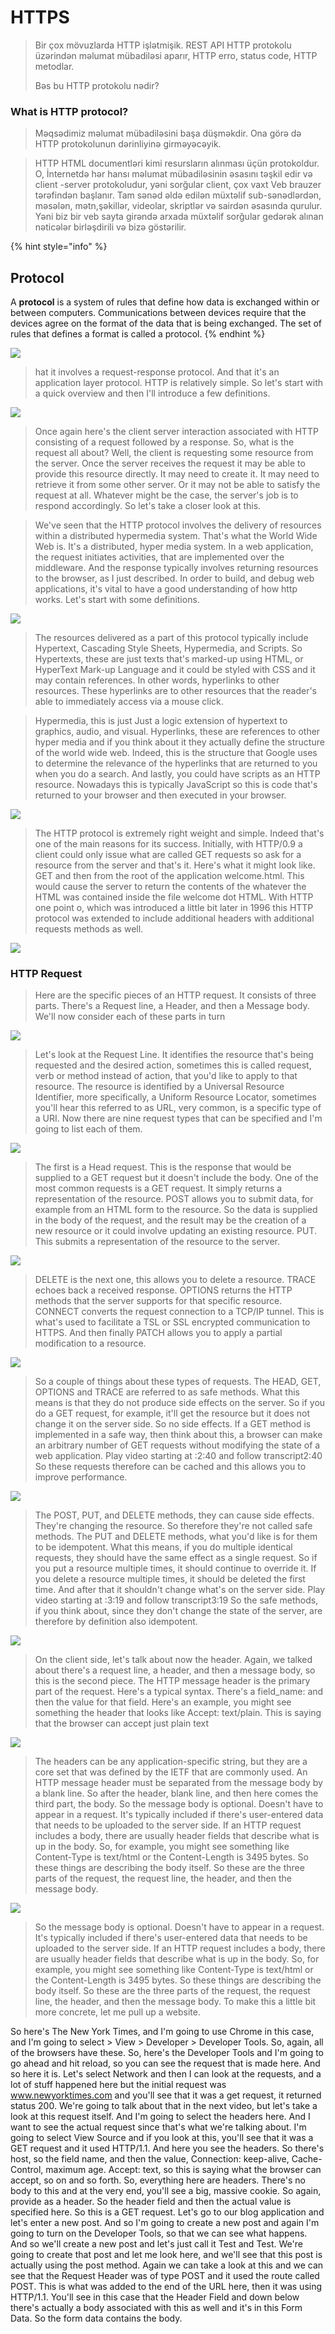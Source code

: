 # HTTPS

> Bir çox mövuzlarda HTTP işlətmişik. REST API HTTP protokolu üzərindən məlumat mübadiləsi aparır, HTTP erro, status code, HTTP metodlar.
>
> Bəs bu HTTP protokolu nədir?

### What is HTTP protocol?

> Məqsədimiz məlumat mübadiləsini başa düşməkdir. Ona görə də HTTP protokolunun dərinliyinə girməyəcəyik.

> HTTP HTML documentləri kimi resursların alınması üçün protokoldur. O, İnternetdə hər hansı məlumat mübadiləsinin əsasını təşkil edir və client -server protokoludur, yəni sorğular client, çox vaxt Veb brauzer tərəfindən başlanır. Tam sənəd əldə edilən müxtəlif sub-sənədlərdən, məsələn, mətn,şəkillər, videolar, skriptlər və sairdən əsasında qurulur. Yəni biz bir veb sayta girəndə arxada müxtəlif sorğular gedərək alınan nəticələr birləşdirili və bizə göstərilir.

{% hint style="info" %}
## Protocol

A **protocol** is a system of rules that define how data is exchanged within or between computers. Communications between devices require that the devices agree on the format of the data that is being exchanged. The set of rules that defines a format is called a protocol.
{% endhint %}

![](<../.gitbook/assets/image (3).png>)



> hat it involves a request-response protocol. And that it's an application layer protocol. HTTP is relatively simple. So let's start with a quick overview and then I'll introduce a few definitions.

![](<../.gitbook/assets/image (9).png>)

> Once again here's the client server interaction associated with HTTP consisting of a request followed by a response. So, what is the request all about? Well, the client is requesting some resource from the server. Once the server receives the request it may be able to provide this resource directly. It may need to create it. It may need to retrieve it from some other server. Or it may not be able to satisfy the request at all. Whatever might be the case, the server's job is to respond accordingly. So let's take a closer look at this.

> We've seen that the HTTP protocol involves the delivery of resources within a distributed hypermedia system. That's what the World Wide Web is. It's a distributed, hyper media system. In a web application, the request initiates activities, that are implemented over the middleware. And the response typically involves returning resources to the browser, as I just described. In order to build, and debug web applications, it's vital to have a good understanding of how http works. Let's start with some definitions.

![](<../.gitbook/assets/image (2).png>)

> The resources delivered as a part of this protocol typically include Hypertext, Cascading Style Sheets, Hypermedia, and Scripts. So Hypertexts, these are just texts that's marked-up using HTML, or HyperText Mark-up Language and it could be styled with CSS and it may contain references. In other words, hyperlinks to other resources. These hyperlinks are to other resources that the reader's able to immediately access via a mouse click.

> Hypermedia, this is just Just a logic extension of hypertext to graphics, audio, and visual. Hyperlinks, these are references to other hyper media and if you think about it they actually define the structure of the world wide web. Indeed, this is the structure that Google uses to determine the relevance of the hyperlinks that are returned to you when you do a search. And lastly, you could have scripts as an HTTP resource. Nowadays this is typically JavaScript so this is code that's returned to your browser and then executed in your browser.

![](<../.gitbook/assets/image (5).png>)

> The HTTP protocol is extremely right weight and simple. Indeed that's one of the main reasons for its success. Initially, with HTTP/0.9 a client could only issue what are called GET requests so ask for a resource from the server and that's it. Here's what it might look like. GET and then from the root of the application welcome.html. This would cause the server to return the contents of the whatever the HTML was contained inside the file welcome dot HTML. With HTTP one point o, which was introduced a little bit later in 1996 this HTTP protocol was extended to include additional headers with additional requests methods as well.

![](<../.gitbook/assets/image (10).png>)

### HTTP Request

> Here are the specific pieces of an HTTP request. It consists of three parts. There's a Request line, a Header, and then a Message body. We'll now consider each of these parts in turn



![](../.gitbook/assets/image.png)

> Let's look at the Request Line. It identifies the resource that's being requested and the desired action, sometimes this is called request, verb or method instead of action, that you'd like to apply to that resource. The resource is identified by a Universal Resource Identifier, more specifically, a Uniform Resource Locator, sometimes you'll hear this referred to as URL, very common, is a specific type of a URI. Now there are nine request types that can be specified and I'm going to list each of them.

![](<../.gitbook/assets/image (18).png>)

> The first is a Head request. This is the response that would be supplied to a GET request but it doesn't include the body. One of the most common requests is a GET request. It simply returns a representation of the resource. POST allows you to submit data, for example from an HTML form to the resource. So the data is supplied in the body of the request, and the result may be the creation of a new resource or it could involve updating an existing resource. PUT. This submits a representation of the resource to the server.

![](<../.gitbook/assets/image (11).png>)

> DELETE is the next one, this allows you to delete a resource. TRACE echoes back a received response. OPTIONS returns the HTTP methods that the server supports for that specific resource. CONNECT converts the request connection to a TCP/IP tunnel. This is what's used to facilitate a TSL or SSL encrypted communication to HTTPS. And then finally PATCH allows you to apply a partial modification to a resource.

![](<../.gitbook/assets/image (17).png>)

> So a couple of things about these types of requests. The HEAD, GET, OPTIONS and TRACE are referred to as safe methods. What this means is that they do not produce side effects on the server. So if you do a GET request, for example, it'll get the resource but it does not change it on the server side. So no side effects. If a GET method is implemented in a safe way, then think about this, a browser can make an arbitrary number of GET requests without modifying the state of a web application. Play video starting at :2:40 and follow transcript2:40 So these requests therefore can be cached and this allows you to improve performance.



![](<../.gitbook/assets/image (8).png>)

> The POST, PUT, and DELETE methods, they can cause side effects. They're changing the resource. So therefore they're not called safe methods. The PUT and DELETE methods, what you'd like is for them to be idempotent. What this means, if you do multiple identical requests, they should have the same effect as a single request. So if you put a resource multiple times, it should continue to override it. If you delete a resource multiple times, it should be deleted the first time. And after that it shouldn't change what's on the server side. Play video starting at :3:19 and follow transcript3:19 So the safe methods, if you think about, since they don't change the state of the server, are therefore by definition also idempotent.

![](<../.gitbook/assets/image (15).png>)

> On the client side, let's talk about now the header. Again, we talked about there's a request line, a header, and then a message body, so this is the second piece. The HTTP message header is the primary part of the request. Here's a typical syntax. There's a field\_name: and then the value for that field. Here's an example, you might see something the header that looks like Accept: text/plain. This is saying that the browser can accept just plain text

![](<../.gitbook/assets/image (13).png>)

> The headers can be any application-specific string, but they are a core set that was defined by the IETF that are commonly used. An HTTP message header must be separated from the message body by a blank line. So after the header, blank line, and then here comes the third part, the body. So the message body is optional. Doesn't have to appear in a request. It's typically included if there's user-entered data that needs to be uploaded to the server side. If an HTTP request includes a body, there are usually header fields that describe what is up in the body. So, for example, you might see something like Content-Type is text/html or the Content-Length is 3495 bytes. So these things are describing the body itself. So these are the three parts of the request, the request line, the header, and then the message body.



![](<../.gitbook/assets/image (14).png>)

> So the message body is optional. Doesn't have to appear in a request. It's typically included if there's user-entered data that needs to be uploaded to the server side. If an HTTP request includes a body, there are usually header fields that describe what is up in the body. So, for example, you might see something like Content-Type is text/html or the Content-Length is 3495 bytes. So these things are describing the body itself. So these are the three parts of the request, the request line, the header, and then the message body. To make this a little bit more concrete, let me pull up a website.



So here's The New York Times, and I'm going to use Chrome in this case, and I'm going to select > View > Developer > Developer Tools. So, again, all of the browsers have these. So, here's the Developer Tools and I'm going to go ahead and hit reload, so you can see the request that is made here. And so here it is. Let's select Network and then I can look at the requests, and a lot of stuff happened here but the initial request was www.newyorktimes.com and you'll see that it was a get request, it returned status 200. We're going to talk about that in the next video, but let's take a look at this request itself. And I'm going to select the headers here. And I want to see the actual request since that's what we're talking about. I'm going to select View Source and if you look at this, you'll see that it was a GET request and it used HTTP/1.1. And here you see the headers. So there's host, so the field name, and then the value, Connection: keep-alive, Cache-Control, maximum age. Accept: text, so this is saying what the browser can accept, so on and so forth. So, everything here are headers. There's no body to this and at the very end, you'll see a big, massive cookie. So again, provide as a header. So the header field and then the actual value is specified here. So this is a GET request. Let's go to our blog application and let's enter a new post. And so I'm going to create a new post and again I'm going to turn on the Developer Tools, so that we can see what happens. And so we'll create a new post and let's just call it Test and Test. We're going to create that post and let me look here, and we'll see that this post is actually using the post method. Again we can take a look at this and we can see that the Request Header was of type POST and it used the route called POST. This is what was added to the end of the URL here, then it was using HTTP/1.1. You'll see in this case that the Header Field and down below there's actually a body associated with this as well and it's in this Form Data. So the form data contains the body.

